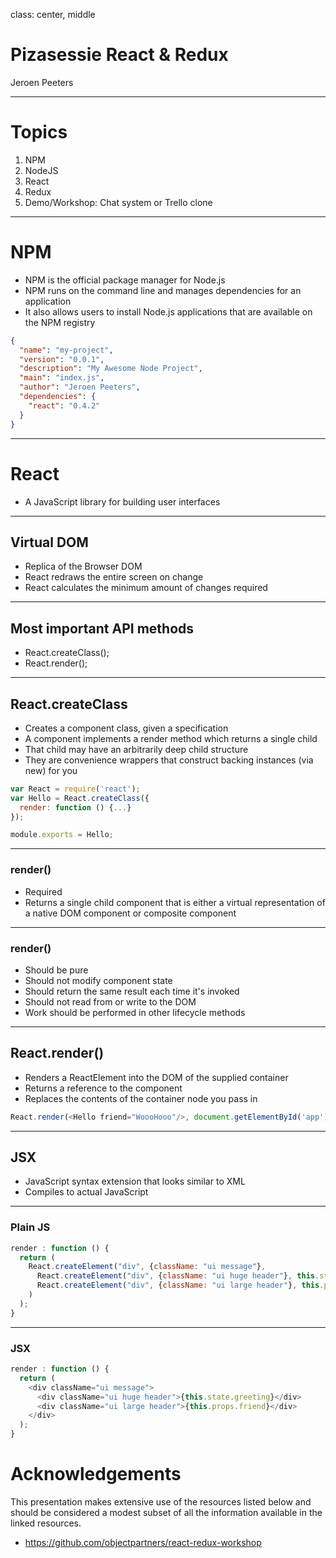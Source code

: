class: center, middle

# Pizasessie React &amp; Redux
Jeroen Peeters

---

# Topics

1. NPM
2. NodeJS
3. React
4. Redux
5. Demo/Workshop: Chat system or Trello clone

---

# NPM

- NPM is the official package manager for Node.js
- NPM runs on the command line and manages dependencies for an application
- It also allows users to install Node.js applications that are available on the NPM registry

```json
{
  "name": "my-project",
  "version": "0.0.1",
  "description": "My Awesome Node Project",
  "main": "index.js",
  "author": "Jeroen Peeters",
  "dependencies": {
    "react": "0.4.2"
  }
}
```

---

# React

- A JavaScript library for building user interfaces

---

## Virtual DOM

- Replica of the Browser DOM
- React redraws the entire screen on change
- React calculates the minimum amount of changes required

---

## Most important API methods

- React.createClass();
- React.render();

---

## React.createClass

- Creates a component class, given a specification
- A component implements a render method which returns a single child
- That child may have an arbitrarily deep child structure
- They are convenience wrappers that construct backing instances (via new) for you

```js
var React = require('react');
var Hello = React.createClass({
  render: function () {...}
});

module.exports = Hello;
```

---

### render()
- Required
- Returns a single child component that is either a virtual representation of a native DOM component or composite component


---

### render()

- Should be pure
- Should not modify component state
- Should return the same result each time it's invoked
- Should not read from or write to the DOM
- Work should be performed in other lifecycle methods

---

## React.render()

- Renders a ReactElement into the DOM of the supplied container
- Returns a reference to the component
- Replaces the contents of the container node you pass in

```js
React.render(<Hello friend="WoooHooo"/>, document.getElementById('app'));
```

---

## JSX

- JavaScript syntax extension that looks similar to XML
- Compiles to actual JavaScript

---

### Plain JS
```js
render : function () {
  return (
    React.createElement("div", {className: "ui message"},
      React.createElement("div", {className: "ui huge header"}, this.state.greeting),
      React.createElement("div", {className: "ui large header"}, this.props.friend)
    )
  );
}
```

---

### JSX
```js
render : function () {
  return (
    <div className="ui message">
      <div className="ui huge header">{this.state.greeting}</div>
      <div className="ui large header">{this.props.friend}</div>
    </div>
  );
}

```

# Acknowledgements

This presentation makes extensive use of the resources listed below and should be
considered a modest subset of all the information available in the linked resources.

- https://github.com/objectpartners/react-redux-workshop
